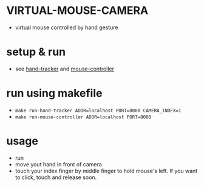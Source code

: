 # VIRTUAL-MOUSE-CAMERA
- virtual mouse controlled by hand gesture 

# setup & run
- see [hand-tracker](./hand-tracker/README.md) and [mouse-controller](./mouse-controller/README.md)

# run using makefile
- `make run-hand-tracker ADDR=localhost PORT=8080 CAMERA_INDEX=1`
- `make run-mouse-controller ADDR=localhost PORT=8080`

# usage
- run
- move yout hand in front of camera
- touch your index finger by middle finger to hold mouse's left. If you want to click, touch and release soon. 
